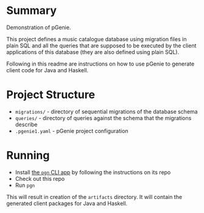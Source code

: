 # Summary

Demonstration of pGenie. 

This project defines a music catalogue database using migration files in plain SQL and all the queries that are supposed to be executed by the client applications of this database (they are also defined using plain SQL).

Following in this readme are instructions on how to use pGenie to generate client code for Java and Haskell.

# Project Structure

- `migrations/` - directory of sequential migrations of the database schema
- `queries/` - directory of queries against the schema that the migrations describe
- `.pgenie1.yaml` - pGenie project configuration

# Running

- Install [the `pgn` CLI app](https://github.com/pgenie-io/cli) by following the instructions on its repo
- Check out this repo
- Run `pgn`

This will result in creation of the `artifacts` directory. It will contain the generated client packages for Java and Haskell.
